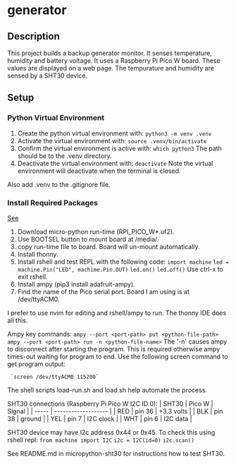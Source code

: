# generator

## Description

This project builds a backup generator monitor. It senses temperature,
humidity and battery voltage. It uses a Raspberry Pi Pico W board. These
values are displayed on a web page. The tempurature and humidity are sensed
by a SHT30 device.

## Setup
### Python Virtual Environment
1. Create the python virtual environment with:
     `python3 -m venv .venv`
2. Activate the virtual environment with:
     `source .venv/bin/activate`
3. Confirm the virtual environment is active with:
     `which python3`
 The path should be to the .venv directory.
4. Deactivate the virtual environment with:
     `deactivate`
 Note the virtual environment will deactivate when the terminal is closed.

Also add .venv to the .gitignore file.

### Install Required Packages
[See](https://projects.raspberrypi.org/en/projects/get-started-pico-w/1)

1. Download micro-python run-time (RPI_PICO_W*.uf2).
2. Use BOOTSEL button to mount board at /media/<user-name>.
3. copy run-time file to board. Board will un-mount automatically.
4. Install thonny.
5. Install rshell and test REPL with the following code:
     `import machine`
     `led = machine.Pin("LED", machime.Pin.OUT)`
     `led.on()`
     `led.off()`
 Use ctrl-x to exit rshell.
5. Install ampy (pip3 install adafruit-ampy).
6. Find the name of the Pico serial port. Board I am using is at
 /dev/ttyACM0.

I prefer to use nvim for editing and rshell/ampy to run. The thonny IDE does
all this.

Ampy key commands:
     `ampy --port <port-path> put <python-file-path>`
     `ampy --port <port-path> run -n <python-file-name>`
The '-n' causes ampy to disconnect after starting the program. This is
required otherwise ampy times-out waiting for program to end. Use the
following screen command to get program output:

     `screen /dev/ttyACM0 115200`

The shell scripts load-run.sh and load.sh help automate the process.

SHT30 connections (Raspberry Pi Pico W I2C ID 0):
| SHT30 | Pico W | Signal     |
| ----- | ------------------- |
| RED   | pin 36 | +3.3 volts |
| BLK   | pin 38 | ground     |
| YEL   | pin 7  | I2C clock  |
| WHT   | pin 6  | I2C data   |

SHT30 device may have I2c address 0x44 or 0x45. To check this using rshell repl:
     `from machine import I2C`
     `i2c = I2C(id=0)`
     `i2c.scan()`

See README.md in micropython-sht30 for instructions how to test SHT30.

